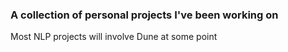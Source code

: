 ### A collection of personal projects I've been working on

Most NLP projects will involve Dune at some point 
